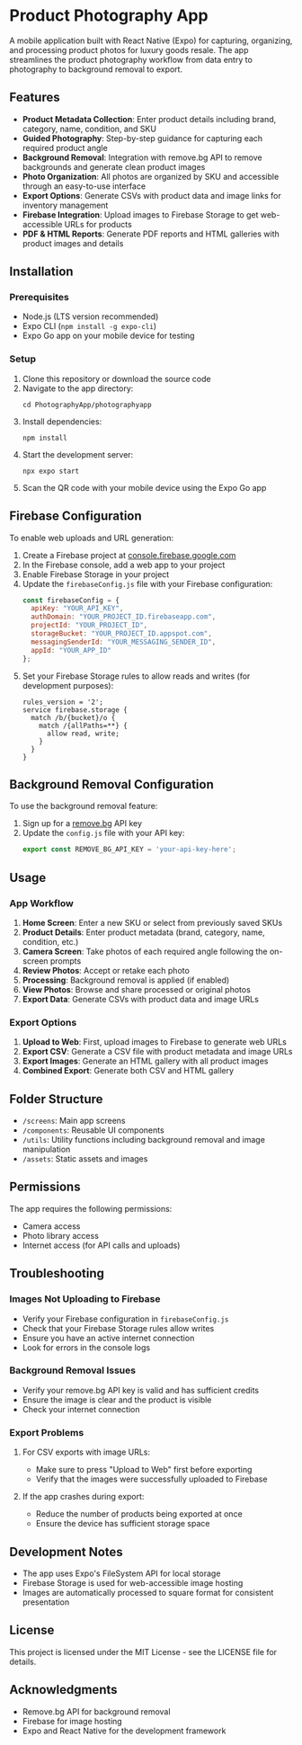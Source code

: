 # Product Photography App

A mobile application built with React Native (Expo) for capturing, organizing, and processing product photos for luxury goods resale. The app streamlines the product photography workflow from data entry to photography to background removal to export.

## Features

- **Product Metadata Collection**: Enter product details including brand, category, name, condition, and SKU
- **Guided Photography**: Step-by-step guidance for capturing each required product angle
- **Background Removal**: Integration with remove.bg API to remove backgrounds and generate clean product images
- **Photo Organization**: All photos are organized by SKU and accessible through an easy-to-use interface
- **Export Options**: Generate CSVs with product data and image links for inventory management
- **Firebase Integration**: Upload images to Firebase Storage to get web-accessible URLs for products
- **PDF & HTML Reports**: Generate PDF reports and HTML galleries with product images and details

## Installation

### Prerequisites

- Node.js (LTS version recommended)
- Expo CLI (`npm install -g expo-cli`)
- Expo Go app on your mobile device for testing

### Setup

1. Clone this repository or download the source code
2. Navigate to the app directory:
   ```
   cd PhotographyApp/photographyapp
   ```
3. Install dependencies:
   ```
   npm install
   ```
4. Start the development server:
   ```
   npx expo start
   ```
5. Scan the QR code with your mobile device using the Expo Go app

## Firebase Configuration

To enable web uploads and URL generation:

1. Create a Firebase project at [console.firebase.google.com](https://console.firebase.google.com/)
2. In the Firebase console, add a web app to your project
3. Enable Firebase Storage in your project
4. Update the `firebaseConfig.js` file with your Firebase configuration:
   ```javascript
   const firebaseConfig = {
     apiKey: "YOUR_API_KEY",
     authDomain: "YOUR_PROJECT_ID.firebaseapp.com",
     projectId: "YOUR_PROJECT_ID",
     storageBucket: "YOUR_PROJECT_ID.appspot.com",
     messagingSenderId: "YOUR_MESSAGING_SENDER_ID",
     appId: "YOUR_APP_ID"
   };
   ```
5. Set your Firebase Storage rules to allow reads and writes (for development purposes):
   ```
   rules_version = '2';
   service firebase.storage {
     match /b/{bucket}/o {
       match /{allPaths=**} {
         allow read, write;
       }
     }
   }
   ```

## Background Removal Configuration

To use the background removal feature:

1. Sign up for a [remove.bg](https://www.remove.bg/api) API key
2. Update the `config.js` file with your API key:
   ```javascript
   export const REMOVE_BG_API_KEY = 'your-api-key-here';
   ```

## Usage

### App Workflow

1. **Home Screen**: Enter a new SKU or select from previously saved SKUs
2. **Product Details**: Enter product metadata (brand, category, name, condition, etc.)
3. **Camera Screen**: Take photos of each required angle following the on-screen prompts
4. **Review Photos**: Accept or retake each photo
5. **Processing**: Background removal is applied (if enabled)
6. **View Photos**: Browse and share processed or original photos
7. **Export Data**: Generate CSVs with product data and image URLs

### Export Options

1. **Upload to Web**: First, upload images to Firebase to generate web URLs
2. **Export CSV**: Generate a CSV file with product metadata and image URLs
3. **Export Images**: Generate an HTML gallery with all product images
4. **Combined Export**: Generate both CSV and HTML gallery

## Folder Structure

- `/screens`: Main app screens
- `/components`: Reusable UI components
- `/utils`: Utility functions including background removal and image manipulation
- `/assets`: Static assets and images

## Permissions

The app requires the following permissions:
- Camera access
- Photo library access
- Internet access (for API calls and uploads)

## Troubleshooting

### Images Not Uploading to Firebase

- Verify your Firebase configuration in `firebaseConfig.js`
- Check that your Firebase Storage rules allow writes
- Ensure you have an active internet connection
- Look for errors in the console logs

### Background Removal Issues

- Verify your remove.bg API key is valid and has sufficient credits
- Ensure the image is clear and the product is visible
- Check your internet connection

### Export Problems

1. For CSV exports with image URLs:
   - Make sure to press "Upload to Web" first before exporting
   - Verify that the images were successfully uploaded to Firebase

2. If the app crashes during export:
   - Reduce the number of products being exported at once
   - Ensure the device has sufficient storage space

## Development Notes

- The app uses Expo's FileSystem API for local storage
- Firebase Storage is used for web-accessible image hosting
- Images are automatically processed to square format for consistent presentation

## License

This project is licensed under the MIT License - see the LICENSE file for details.

## Acknowledgments

- Remove.bg API for background removal
- Firebase for image hosting
- Expo and React Native for the development framework
